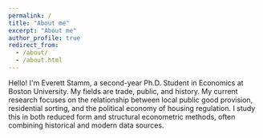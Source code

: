 ```yaml
---
permalink: /
title: "About me"
excerpt: "About me"
author_profile: true
redirect_from: 
  - /about/
  - /about.html
---
```

Hello! I'm Everett Stamm, a second-year Ph.D. Student in Economics at Boston University. My fields are trade, public, and history. My current research focuses on the relationship between local public good provision, residential sorting, and the political economy of housing regulation. I study this in both reduced form and structural econometric methods, often combining historical and modern data sources.
